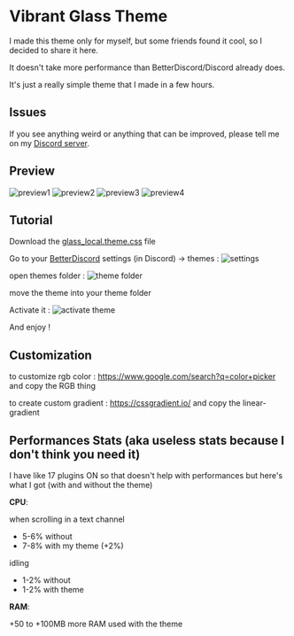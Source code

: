 # **Vibrant Glass Theme**

I made this theme only for myself, but some friends found it cool, so I decided to share it here.

It doesn't take more performance than BetterDiscord/Discord already does.

It's just a really simple theme that I made in a few hours.

## **Issues**

If you see anything weird or anything that can be improved, please tell me on my [Discord server](https://discord.gg/XhPKd5x7Fz).

## **Preview**

![preview1](./images/preview1.png)
![preview2](./images/preview2.png)
![preview3](./images/preview3.png)
![preview4](./images/preview4.png)

## **Tutorial**

Download the [glass_local.theme.css](https://raw.githubusercontent.com/yetbentiz/bruh/main/glass_local.theme.css?token=GHSAT0AAAAAACFSRHB7US3DXT55MPRZHDDSZGBVDGQ) file

Go to your [BetterDiscord](https://betterdiscord.app/) settings (in Discord) -> themes : ![settings](./images/theme_settings.png)

open themes folder : ![theme folder](./images/theme_folder.png)

move the theme into your theme folder

Activate it : ![activate theme](./images/activate_theme.png)

And enjoy !

## **Customization** 

to customize rgb color : https://www.google.com/search?q=color+picker and copy the RGB thing

to create custom gradient : https://cssgradient.io/ and copy the linear-gradient

## **Performances Stats** (aka useless stats because I don't think you need it)

I have like 17 plugins ON so that doesn't help with performances but here's what I got (with and without the theme)

**CPU**:

when scrolling in a text channel
- 5-6% without
- 7-8% with my theme (+2%)

idling
- 1-2% without
- 1-2% with theme

**RAM**:

+50 to +100MB more RAM used with the theme
